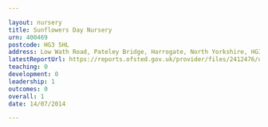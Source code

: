 ```yaml
---

layout: nursery
title: Sunflowers Day Nursery
urn: 400469
postcode: HG3 5HL
address: Low Wath Road, Pateley Bridge, Harrogate, North Yorkshire, HG3 5HL
latestReportUrl: https://reports.ofsted.gov.uk/provider/files/2412476/urn/400469.pdf
teaching: 0
development: 0
leadership: 1
outcomes: 0
overall: 1
date: 14/07/2014

---
```

